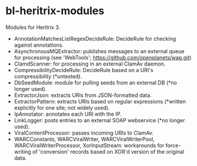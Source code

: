 bl-heritrix-modules
===================

Modules for Heritrix 3.

* AnnotationMatchesListRegexDecideRule: DecideRule for checking against annotations.
* AsynchronousMQExtractor: publishes messages to an external queue for processing (see 'WebTools'; https://github.com/openplanets/wap.git)
* ClamdScanner: for processing in an external ClamAv daemon.
* CompressibilityDecideRule: DecideRule based on a URI's compressibility (*untested).
* DbSeedModule: module for pulling seeds from an external DB (*no longer used).
* ExtractorJson: extracts URIs from JSON-formatted data.
* ExtractorPattern: extracts URIs based on regular expressions (*written explicitly for one site; not widely used).
* IpAnnotator: annotates each URI with the IP.
* LinkLogger: posts entries to an external SOAP webservice (*no longer used).
* ViralContentProcessor: passes incoming URIs to ClamAv.
* WARCConstants, WARCViralWriter, WARCViralWriterPool, WARCViralWriterProcessor, XorInputStream: workarounds for force-writing of 'conversion' records based on XOR'd version of the original data.
